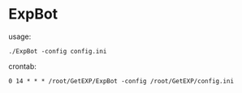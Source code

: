 # ExpBot
usage:
``` shell
./ExpBot -config config.ini
```

crontab:
``` shell
0 14 * * * /root/GetEXP/ExpBot -config /root/GetEXP/config.ini
```